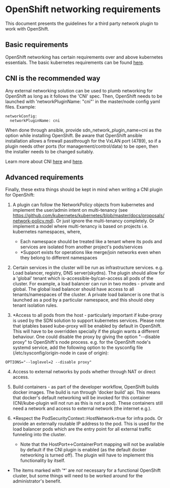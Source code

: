 # OpenShift networking requirements
This document presents the guidelines for a third party network plugin to work with OpenShift.

## Basic requirements
OpenShift networking has certain requirements over and above kubernetes essentials. The basic kubernetes requirements can be found [here](https://github.com/kubernetes/kubernetes/blob/release-1.3/docs/design/networking.md).

## CNI is the recommended way

Any external networking solution can be used to plumb networking for OpenShift as long as it follows the 'CNI' spec. Then, OpenShift needs to be launched with 'networkPluginName: "cni"' in the master/node config yaml files. 
Example:
```
networkConfig:
  networkPluginName: cni
```

When done through ansible, provide sdn_network_plugin_name=cni as the option while installing OpenShift. Be aware that OpenShift ansible installation allows a firewall passthrough for the VxLAN port (4789), so if a plugin needs other ports (for management/control/data) to be open, then the installer needs to be changed suitably.

Learn more about CNI [here](http://kubernetes.io/docs/admin/network-plugins/#cni) and [here](https://github.com/containernetworking/cni/blob/master/SPEC.md).

## Advanced requirements
Finally, these extra things should be kept in mind when writing a CNI plugin for OpenShift:

1. A plugin can follow the NetworkPolicy objects from kubernetes and implement the user/admin intent on multi-tenancy (see https://github.com/kubernetes/kubernetes/blob/master/docs/proposals/network-policy.md). Or just ignore the multi-tenancy completely. Or implement a model where multi-tenancy is based on projects i.e. kubernetes namespaces, where,
   - Each namespace should be treated like a tenant where its pods and services are isolated from another project's pods/services
   - *Support exists for operations like merge/join networks even when they belong to different namespaces

2. Certain services in the cluster will be run as infrastructure services. e.g. Load balancer, registry, DNS server(skydns). The plugin should allow for a 'global' tenant which is-accessible-by/can-access all pods of the cluster. For example, a load balancer can run in two modes - private and global. The global load balancer should have access to all tenants/namespaces of the cluster. A private load balancer is one that is launched as a pod by a particular namespace, and this should obey tenant isolation rules.

3. *Access to all pods from the host - particularly important if kube-proxy is used by the SDN solution to support kubernetes services. Please note that iptables based kube-proxy will be enabled by default in OpenShift. This will have to be overridden specially if the plugin wants a different behaviour. One could disable the proxy by giving the option "--disable proxy" to OpenShift's node process.
e.g. for the OpenShift node's systemd service, add the following option to the sysconfig file (/etc/sysconfig/origin-node in case of origin):
```
OPTIONS="--loglevel=2 --disable proxy"
```

4. Access to external networks by pods whether through NAT or direct access.

5. Build containers - as part of the developer workflow, OpenShift builds docker images. The build is run through 'docker build' api. This means that docker's default networking will be invoked for this container (CNI/kube-plugin will not run as this is not a pod). These containers still need a network and access to external network (the internet e.g.).

6. *Respect the PodSecurityContext::HostNetwork=true for infra pods. Or provide an externally routable IP address to the pod. This is used for the load balancer pods which are the entry point for all external traffic funneling into the cluster.
   - Note that the HostPort<->ContainerPort mapping will not be available by default if the CNI plugin is enabled (as the default docker networking is turned off). The plugin will have to implement this functionality by itself.



* The items marked with '*' are _not_ necessary for a functional OpenShift cluster, but some things will need to be worked around for the administrator's benefit.
